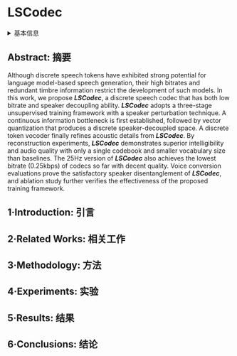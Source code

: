 # LSCodec

<details>
<summary>基本信息</summary>

- 标题: "LSCodec: Low-Bitrate and Speaker-Decoupled Discrete Speech Codec"
- 作者:
  - 01 Yiwei Guo,
  - 02 Zhihan Li,
  - 03 Chenpeng Du,
  - 04 Hankun Wang,
  - 05 Xie Chen,
  - 06 Kai Yu
- 链接:
  - [ArXiv](https://arxiv.org/abs/2410.15764)
  - [Publication]()
  - [Github]()
  - [Demo](https://cantabile-kwok.github.io/LSCodec/)
- 文件:
  - [ArXiv](_PDF/2410.15764v2__LSCodec__Low-Bitrate_and_Speaker-Decoupled_Discrete_Speech_Codec.pdf)
  - [Publication] #TODO

</details>

## Abstract: 摘要

Although discrete speech tokens have exhibited strong potential for language model-based speech generation, their high bitrates and redundant timbre information restrict the development of such models.
In this work, we propose ***LSCodec***, a discrete speech codec that has both low bitrate and speaker decoupling ability.
***LSCodec*** adopts a three-stage unsupervised training framework with a speaker perturbation technique.
A continuous information bottleneck is first established, followed by vector quantization that produces a discrete speaker-decoupled space.
A discrete token vocoder finally refines acoustic details from ***LSCodec***.
By reconstruction experiments, ***LSCodec*** demonstrates superior intelligibility and audio quality with only a single codebook and smaller vocabulary size than baselines.
The 25Hz version of ***LSCodec*** also achieves the lowest bitrate (0.25kbps) of codecs so far with decent quality.
Voice conversion evaluations prove the satisfactory speaker disentanglement of ***LSCodec***, and ablation study further verifies the effectiveness of the proposed training framework.

## 1·Introduction: 引言

## 2·Related Works: 相关工作

## 3·Methodology: 方法

## 4·Experiments: 实验

## 5·Results: 结果

## 6·Conclusions: 结论